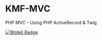 KMF-MVC
=======

PHP MVC -  Using PHP ActiveRecord &amp; Twig


[![Bitdeli Badge](https://d2weczhvl823v0.cloudfront.net/kaviarasankk/kmf-mvc/trend.png)](https://bitdeli.com/free "Bitdeli Badge")

